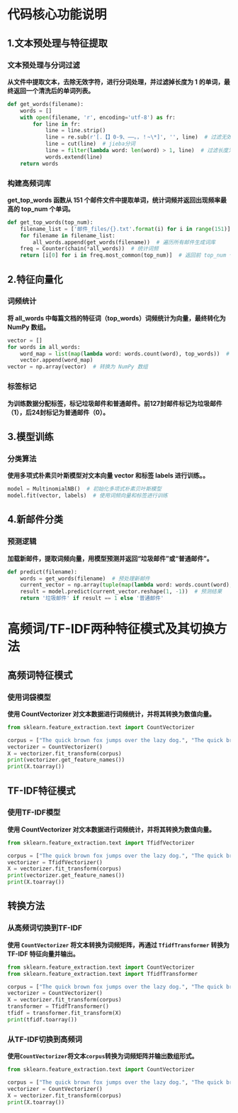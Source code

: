 # 代码核心功能说明
## 1.文本预处理与特征提取
### 文本预处理与分词过滤
**从文件中提取文本，去除无效字符，进行分词处理，并过滤掉长度为 1 的单词，最终返回一个清洗后的单词列表。**
```python
def get_words(filename):
    words = []
    with open(filename, 'r', encoding='utf-8') as fr:
        for line in fr:
            line = line.strip()
            line = re.sub(r'[.【】0-9、——。，！~\*]', '', line)  # 过滤无效字符
            line = cut(line)  # jieba分词
            line = filter(lambda word: len(word) > 1, line)  # 过滤长度为1的词
            words.extend(line)
    return words
```
### 构建高频词库
**get_top_words 函数从 151 个邮件文件中提取单词，统计词频并返回出现频率最高的 top_num 个单词。**
```python
def get_top_words(top_num):
    filename_list = ['邮件_files/{}.txt'.format(i) for i in range(151)]
    for filename in filename_list:
        all_words.append(get_words(filename))  # 遍历所有邮件生成词库
    freq = Counter(chain(*all_words))  # 统计词频
    return [i[0] for i in freq.most_common(top_num)]  # 返回前 top_num 个高频词
```
## 2.特征向量化
### 词频统计
**将 all_words 中每篇文档的特征词（top_words）词频统计为向量，最终转化为 NumPy 数组。**
```python
vector = []
for words in all_words:
    word_map = list(map(lambda word: words.count(word), top_words))  # 统计每个特征词的词频
    vector.append(word_map)
vector = np.array(vector)  # 转换为 NumPy 数组
```
### 标签标记
**为训练数据分配标签，标记垃圾邮件和普通邮件。前127封邮件标记为垃圾邮件（1），后24封标记为普通邮件（0）。**
## 3.模型训练
### 分类算法
**使用多项式朴素贝叶斯模型对文本向量 vector 和标签 labels 进行训练。。**
```python
model = MultinomialNB()  # 初始化多项式朴素贝叶斯模型
model.fit(vector, labels)  # 使用词频向量和标签进行训练
```
## 4.新邮件分类
### 预测逻辑
**加载新邮件，提取词频向量，用模型预测并返回“垃圾邮件”或“普通邮件”。**
```python
def predict(filename):
    words = get_words(filename)  # 预处理新邮件
    current_vector = np.array(tuple(map(lambda word: words.count(word), top_words)))  # 生成词频向量
    result = model.predict(current_vector.reshape(1, -1))  # 预测结果
    return '垃圾邮件' if result == 1 else '普通邮件'
```
# 高频词/TF-IDF两种特征模式及其切换方法
## 高频词特征模式
### 使用词袋模型
**使用 CountVectorizer 对文本数据进行词频统计，并将其转换为数值向量。**
```python
from sklearn.feature_extraction.text import CountVectorizer

corpus = ["The quick brown fox jumps over the lazy dog.", "The quick brown fox is fast."]
vectorizer = CountVectorizer()
X = vectorizer.fit_transform(corpus)
print(vectorizer.get_feature_names())
print(X.toarray())
```
## TF-IDF特征模式
### 使用TF-IDF模型
**使用 CountVectorizer 对文本数据进行词频统计，并将其转换为数值向量。**
```python
from sklearn.feature_extraction.text import TfidfVectorizer

corpus = ["The quick brown fox jumps over the lazy dog.", "The quick brown fox is fast."]
vectorizer = TfidfVectorizer()
X = vectorizer.fit_transform(corpus)
print(vectorizer.get_feature_names())
print(X.toarray())
```
## 转换方法
### 从高频词切换到TF-IDF
**使用 `CountVectorizer` 将文本转换为词频矩阵，再通过 `TfidfTransformer` 转换为 TF-IDF 特征向量并输出。**
```python
from sklearn.feature_extraction.text import CountVectorizer
from sklearn.feature_extraction.text import TfidfTransformer

corpus = ["The quick brown fox jumps over the lazy dog.", "The quick brown fox is fast."]
vectorizer = CountVectorizer()
X = vectorizer.fit_transform(corpus)
transformer = TfidfTransformer()
tfidf = transformer.fit_transform(X)
print(tfidf.toarray())
```
### 从TF-IDF切换到高频词
**使用`CountVectorizer`将文本`corpus`转换为词频矩阵并输出数组形式。**
```python
from sklearn.feature_extraction.text import CountVectorizer

corpus = ["The quick brown fox jumps over the lazy dog.", "The quick brown fox is fast."]
vectorizer = CountVectorizer()
X = vectorizer.fit_transform(corpus)
print(X.toarray())
```